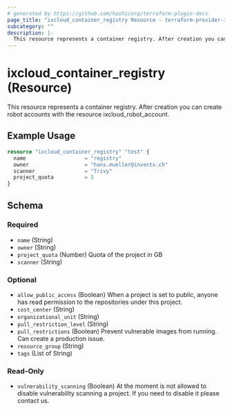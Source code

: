 ```yaml
---
# generated by https://github.com/hashicorp/terraform-plugin-docs
page_title: "ixcloud_container_registry Resource - terraform-provider-ixcloud"
subcategory: ""
description: |-
  This resource represents a container registry. After creation you can create robot accounts with the resource ixcloudrobotaccount.
---
```


# ixcloud_container_registry (Resource)

This resource represents a container registry. After creation you can create robot accounts with the resource ixcloud_robot_account.

## Example Usage

```terraform
resource "ixcloud_container_registry" "test" {
  name                   = "registry"
  owner                  = "hans.mueller@inventx.ch"
  scanner                = "Trivy"
  project_quota          = 5
}
```

<!-- schema generated by tfplugindocs -->
## Schema

### Required

- `name` (String)
- `owner` (String)
- `project_quota` (Number) Quota of the project in GB
- `scanner` (String)

### Optional

- `allow_public_access` (Boolean) When a project is set to public, anyone has read permission to the repositories under this project.
- `cost_center` (String)
- `organizational_unit` (String)
- `pull_restriction_level` (String)
- `pull_restrictions` (Boolean) Prevent vulnerable images from running. Can create a production issue.
- `resource_group` (String)
- `tags` (List of String)

### Read-Only

- `vulnerability_scanning` (Boolean) At the moment is not allowed to disable vulnerability scanning a project. If you need to disable it please contact us.


